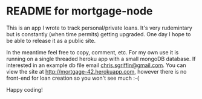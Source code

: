 # README for mortgage-node

This is an app I wrote to track personal/private loans.  It's very rudemintary but is constantly (when time permits) getting upgraded.  One day I hope to be able to release it as a public site.  

In the meantime feel free to copy, comment, etc.  For my own use it is running on a single threaded heroku app with a small mongoDB database.  If interested in an example db file email chris.sgriffin@gmail.com.
You can view the site at http://mortgage-42.herokuapp.com, however there is no front-end for loan creation so you won't see much :-(

Happy coding!